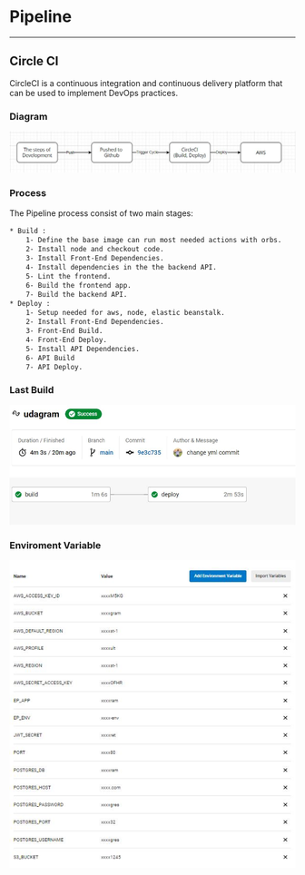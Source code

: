 # Pipeline
---
## Circle CI 
CircleCI is a continuous integration and continuous delivery platform that can be used to implement DevOps practices.

### Diagram
![This is an image](/Screenshots/Pipeline-Diagram.jpg)

### Process
The Pipeline process consist of two main stages:
```
* Build :  
    1- Define the base image can run most needed actions with orbs.
    2- Install node and checkout code.
    3- Install Front-End Dependencies.
    4- Install dependencies in the the backend API.
    5- Lint the frontend.
    6- Build the frontend app.
    7- Build the backend API.
* Deploy :
    1- Setup needed for aws, node, elastic beanstalk.
    2- Install Front-End Dependencies.
    3- Front-End Build.
    4- Front-End Deploy.
    5- Install API Dependencies.
    6- API Build
    7- API Deploy.
```

### Last Build
![This is an image](/Screenshots/CircleCI.jpg)
### Enviroment Variable
![This is an image](/Screenshots/CircleCI-1.jpg)

